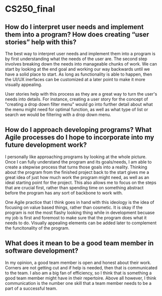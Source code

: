 # CS250_final

## How do I interpret user needs and implement them into a program? How does creating “user stories” help with this?
The best way to interpret user needs and implement them into a program is by first understanding what the needs of the user are. The second step involves breaking down the needs into manageable chunks of work. We can start by looking at the end goal and working our way backwards until we have a solid place to start. As long as functionality is able to happen, then the UI/UX inerfaces can be customized at a later point to make it more visually appealing. 

User stories help with this process as they are a great way to turn the user's needs into details. For instance, creating a user story for the concept of "creating a drop down filter menu" would go into further detail about what the menu might need for optimal function, as well as what type of list or search we would be filtering with a drop down menu. 


## How do I approach developing programs? What Agile processes do I hope to incorporate into my future development work?
I personally like approaching programs by looking at the whole picture. Once I can fully understand the program and its goals/needs, I am able to create a stepwise process that turns those goals into a reality. Thinking about the program from the finished project back to the start gives me a great idea of just how much work the program might need, as well as an ideal starting point for the project. This also allows me to focus on the steps that are crucial first, rather than spending time on something abstract before the program has any sort of backbone to work with. 

One Agile practice that I think goes in hand with this ideology is the idea of focusing on value based things, rather than cosmetic. It is okay if the program is not the most flashy looking thing while in development becuase my job is first and foremost to make sure that the program does what it needs to do. Visually appealing elements can be added later to complement the funcitonality of the program. 

## What does it mean to be a good team member in software development?
In my opinion, a good team member is open and honest about their work. Corners are not getting cut and if help is needed, then that is communicated to the team. I also am a big fan of efficiency, so I think that is something a good team member might have in their repertoire. Above all however, I think communication is the number one skill that a team member needs to be a part of a successful team. 
